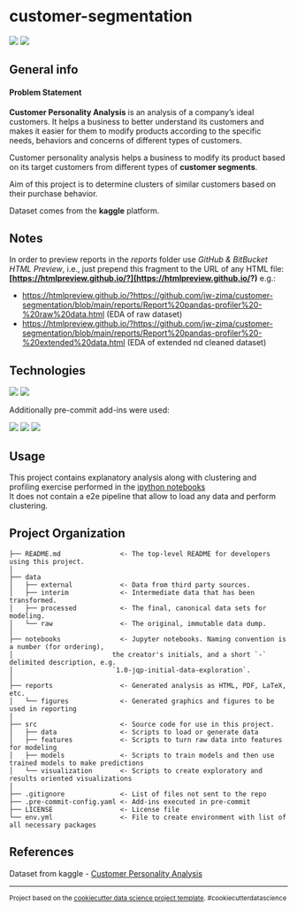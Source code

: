 
# customer-segmentation
<p align="left">
    <a alt="EDA">
        <img src="https://img.shields.io/badge/%20-EDA%20-orange" /></a>
    <a alt="Clustering">
        <img src="https://img.shields.io/badge/%20-Clustering%20-orange" /></a>
</p>

## General info

#### Problem Statement

**Customer Personality Analysis** is an analysis of a company’s ideal customers. It helps a business to better understand its customers and makes it easier for them to modify products according to the specific needs, behaviors and concerns of different types of customers.

Customer personality analysis helps a business to modify its product based on its target customers from different types of **customer segments**.

Aim of this project is to determine clusters of similar customers based on their purchase behavior.

Dataset comes from the **kaggle** platform.

## Notes

In order to preview reports in the *reports* folder use *GitHub & BitBucket HTML Preview*, i.e., just prepend this fragment to the URL of any HTML file: **[https://htmlpreview.github.io/?](https://htmlpreview.github.io/?)** e.g.:
* https://htmlpreview.github.io/?https://github.com/jw-zima/customer-segmentation/blob/main/reports/Report%20pandas-profiler%20-%20raw%20data.html (EDA of raw dataset)
* https://htmlpreview.github.io/?https://github.com/jw-zima/customer-segmentation/blob/main/reports/Report%20pandas-profiler%20-%20extended%20data.html (EDA of extended nd cleaned dataset)

## Technologies

<p align="left">
    <a alt="Jupyter Notebook">
        <img src="https://img.shields.io/badge/%20-Jupyter%20Notebook%20-blue" /></a>
    <a alt="python">
        <img src="https://img.shields.io/badge/%20-python%20-blue" /></a>
</p>

Additionally pre-commit add-ins were used:
<p align="left">
    <a alt="flake8">
        <img src="https://img.shields.io/badge/%20-flake8%20-steelblue" /></a>
    <a alt="isort">
        <img src="https://img.shields.io/badge/%20-isort%20-steelblue" /></a>
    <a alt="interrogate">
        <img src="https://img.shields.io/badge/%20-interrogate%20-steelblue" /></a>
</p>

## Usage

This project contains explanatory analysis along with clustering and profiling exercise performed in the [ipython notebooks](https://github.com/jw-zima/customer-segmentation/tree/main/notebooks) </br>
It does not contain a e2e pipeline that allow to load any data and perform clustering.

## Project Organization


    ├── README.md               <- The top-level README for developers using this project.
    │
    ├── data
    │   ├── external            <- Data from third party sources.
    │   ├── interim             <- Intermediate data that has been transformed.
    │   ├── processed           <- The final, canonical data sets for modeling.
    │   └── raw                 <- The original, immutable data dump.
    │
    ├── notebooks               <- Jupyter notebooks. Naming convention is a number (for ordering),
    │                         the creator's initials, and a short `-` delimited description, e.g.
    │                         `1.0-jqp-initial-data-exploration`.
    │
    ├── reports                 <- Generated analysis as HTML, PDF, LaTeX, etc.
    │   └── figures             <- Generated graphics and figures to be used in reporting
    │
    ├── src                     <- Source code for use in this project.
    │   ├── data                <- Scripts to load or generate data
    │   ├── features            <- Scripts to turn raw data into features for modeling
    │   ├── models              <- Scripts to train models and then use trained models to make predictions
    │   └── visualization       <- Scripts to create exploratory and results oriented visualizations
    │
    ├── .gitignore              <- List of files not sent to the repo
    ├── .pre-commit-config.yaml <- Add-ins executed in pre-commit
    ├── LICENSE                 <- License file
    └── env.yml                 <- File to create environment with list of all necessary packages


## References

Dataset from kaggle - [Customer Personality Analysis](https://www.kaggle.com/datasets/imakash3011/customer-personality-analysis)

--------

<p><small>Project based on the <a target="_blank" href="https://drivendata.github.io/cookiecutter-data-science/">cookiecutter data science project template</a>. #cookiecutterdatascience</small></p>
